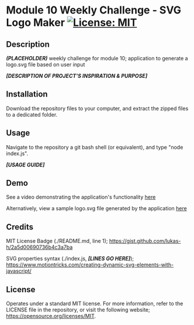 # Module 10 Weekly Challenge - SVG Logo Maker [![License: MIT](https://img.shields.io/badge/License-MIT-yellow.svg)](https://opensource.org/licenses/MIT)

## Description

***(PLACEHOLDER)*** weekly challenge for module 10; application to generate a logo.svg file based on user input

***[DESCRIPTION OF PROJECT'S INSPIRATION & PURPOSE]***

## Installation

Download the repository files to your computer, and extract the zipped files to a dedicated folder.

## Usage

Navigate to the repository a git bash shell (or equivalent), and type "node index.js".

***[USAGE GUIDE]***

## Demo

See a video demonstrating the application's functionality [here](https://drive.google.com/file/d/1XECtJYSkQwwINax6ozshTokKuGojLQSx/view?usp=sharing)

Alternatively, view a sample logo.svg file generated by the application [here](./sampleLogo.svg)

## Credits

MIT License Badge (./README.md, line 1);
https://gist.github.com/lukas-h/2a5d00690736b4c3a7ba

SVG properties syntax (./index.js, ***[LINES GO HERE]***);
https://www.motiontricks.com/creating-dynamic-svg-elements-with-javascript/

## License

Operates under a standard MIT license. For more information, refer to the LICENSE file in the repository, or visit the following website; https://opensource.org/licenses/MIT.